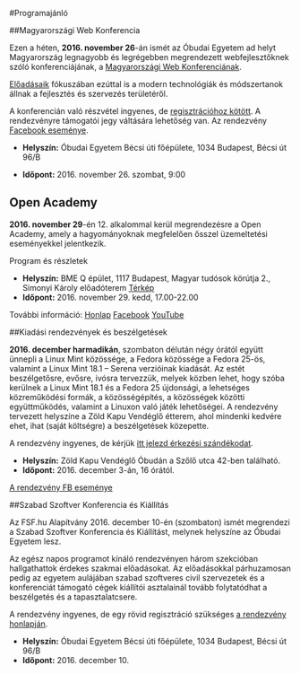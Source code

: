 #Programajánló

##Magyarországi Web Konferencia

Ezen a héten, **2016. november 26**-án ismét az Óbudai Egyetem ad helyt Magyarország legnagyobb és legrégebben megrendezett webfejlesztőknek szóló konferenciájának, a [Magyarországi Web Konferenciának](https://webconf.hu/2016/hu).

[Előadásaik](https://webconf.hu/2016/hu/lineup) fókuszában ezúttal is a modern technológiák és módszertanok állnak a fejlesztés és szervezés területéről.

A konferencián való részvétel ingyenes, de [regisztrációhoz kötött](https://webconf.hu/2016/hu/registration). A rendezvényre támogatói jegy váltására lehetőség van. Az rendezvény  [Facebook eseménye](https://www.facebook.com/events/281309318928675/).

* **Helyszín:** Óbudai Egyetem Bécsi úti főépülete, 1034 Budapest, Bécsi út 96/B

* **Időpont:** 2016. november 26. szombat, 9:00

## Open Academy

**2016. november 29**-én 12. alkalommal kerül megrendezésre a Open Academy, amely a hagyományoknak megfelelően ősszel üzemeltetési eseményekkel jelentkezik.

Program és részletek
* **Helyszín:** BME Q épület, 1117 Budapest, Magyar tudósok körútja 2., Simonyi Károly előadóterem [Térkép](http://goo.gl/maps/fZMus)
* **Időpont:** 2016. november 29. kedd, 17.00-22.00

További információ: [Honlap](https://www.balabit.com/hu/open-academy) [Facebook](http://www.facebook.com/openacademy) [YouTube](http://www.youtube.com/playlist?list=PL4C41194CED00D8CD)

##Kiadási rendezvények és beszélgetések

**2016. december harmadikán**, szombaton délután négy órától együtt ünnepli a Linux Mint közössége, a Fedora közössége a Fedora 25-ös, valamint a Linux Mint 18.1 – Serena verzióinak kiadását. Az estét beszélgetősre, evősre, ivósra tervezzük, melyek közben lehet, hogy szóba kerülnek a Linux Mint 18.1 és a Fedora 25 újdonsági, a lehetséges közreműködési formák, a közösségépítés, a közösségek közötti együttműködés, valamint a Linuxon való játék lehetőségei. A rendezvény tervezett helyszíne a Zöld Kapu Vendéglő étterem, ahol mindenki kedvére ehet, ihat (saját költségre) a beszélgetések közepette.

A rendezvény ingyenes, de kérjük [itt jelezd érkezési szándékodat](http://doodle.com/poll/5h582kbdnc5ay2uv).

* **Helyszín:** Zöld Kapu Vendéglő Óbudán a Szőlő utca 42-ben található.
* **Időpont:** 2016. december 3-án, 16 órától.

[A rendezvény FB eseménye](https://www.facebook.com/events/1685570245105654/)

##Szabad Szoftver Konferencia és Kiállítás

Az FSF.hu Alapítvány 2016. december 10-én (szombaton) ismét megrendezi a Szabad Szoftver Konferencia és Kiállítást, melynek helyszíne az Óbudai Egyetem lesz.

Az egész napos programot kínáló rendezvényen három szekcióban hallgathattok érdekes szakmai előadásokat. Az előadásokkal párhuzamosan pedig az egyetem aulájában szabad szoftveres civil szervezetek és a konferenciát támogató cégek kiállítói asztalainál tovább folytatódhat a beszélgetés és a tapasztalatcsere.

A rendezvény ingyenes, de egy rövid regisztráció szükséges [a rendezvény honlapján](http://konf.fsf.hu/).

* **Helyszín:** Óbudai Egyetem Bécsi úti főépülete, 1034 Budapest, Bécsi út 96/B
* **Időpont:** 2016. december 10.

